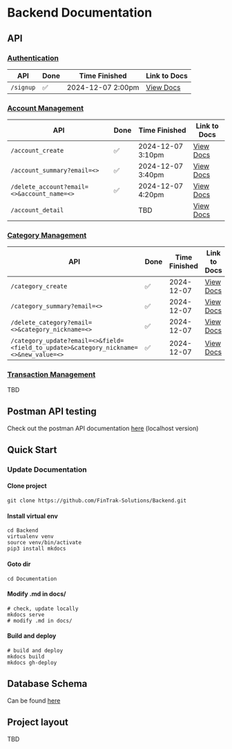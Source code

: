 # Backend Documentation
## API
### [Authentication](authentication.md)
| API                                        | Done | Time Finished     | Link to Docs      |
|--------------------------------------------|---------|-------------------|-------------------|
| `/signup`                                  | ✅       | 2024-12-07 2:00pm | [View Docs](authentication/#signup-post) |

### [Account Management](account.md)
| API                                        | Done | Time Finished     | Link to Docs      |
|--------------------------------------------|---------|-------------------|-------------------|
| `/account_create`                          | ✅       | 2024-12-07 3:10pm | [View Docs](account/#create-new-account-for-user-post) |
| `/account_summary?email=<>`                | ✅       | 2024-12-07 3:40pm | [View Docs](account/#get-account-overview-for-user-get) |
| `/delete_account?email=<>&account_name=<>` | ✅       | 2024-12-07 4:20pm | [View Docs](account/#delete-an-account-for-user-delete) |
| `/account_detail`                          |         | TBD               | [View Docs](account/#get-account-detailed-view-for-user-get) |

### [Category Management](category.md)
| API                                        | Done | Time Finished | Link to Docs      |
|--------------------------------------------|------|---------------|-------------------|
| `/category_create`                          | ✅    | 2024-12-07    | [View Docs](category/#create-new-category-post) |
| `/category_summary?email=<>`                | ✅    | 2024-12-07    | [View Docs](category/#get-category-overview-for-user-get) |
| `/delete_category?email=<>&category_nickname=<>` | ✅    | 2024-12-07    | [View Docs](category/#delete-a-category-for-user-delete) |
| `/category_update?email=<>&field=<field_to_update>&category_nickname=<>&new_value=<>`| ✅    | 2024-12-07    | [View Docs](category/#update-a-category-for-user-update) |


### [Transaction Management](transaction.md)
TBD

## Postman API testing
Check out the postman API documentation [here](https://web.postman.co/workspace/46a5447a-bfb7-47fa-8a8b-0da03a25416e/collection/40276125-9521e786-da55-44fd-9b33-98f4b67d293e) (localhost version)





## Quick Start
### Update Documentation
#### Clone project
```shell
git clone https://github.com/FinTrak-Solutions/Backend.git
```
#### Install virtual env
```shell
cd Backend
virtualenv venv
source venv/bin/activate
pip3 install mkdocs
```
#### Goto dir
```shell
cd Documentation
```
#### Modify .md in docs/
```shell
# check, update locally
mkdocs serve
# modify .md in docs/
```
#### Build and deploy
```shell
# build and deploy
mkdocs build
mkdocs gh-deploy
```

## Database Schema
Can be found [here](database.md)

## Project layout
TBD